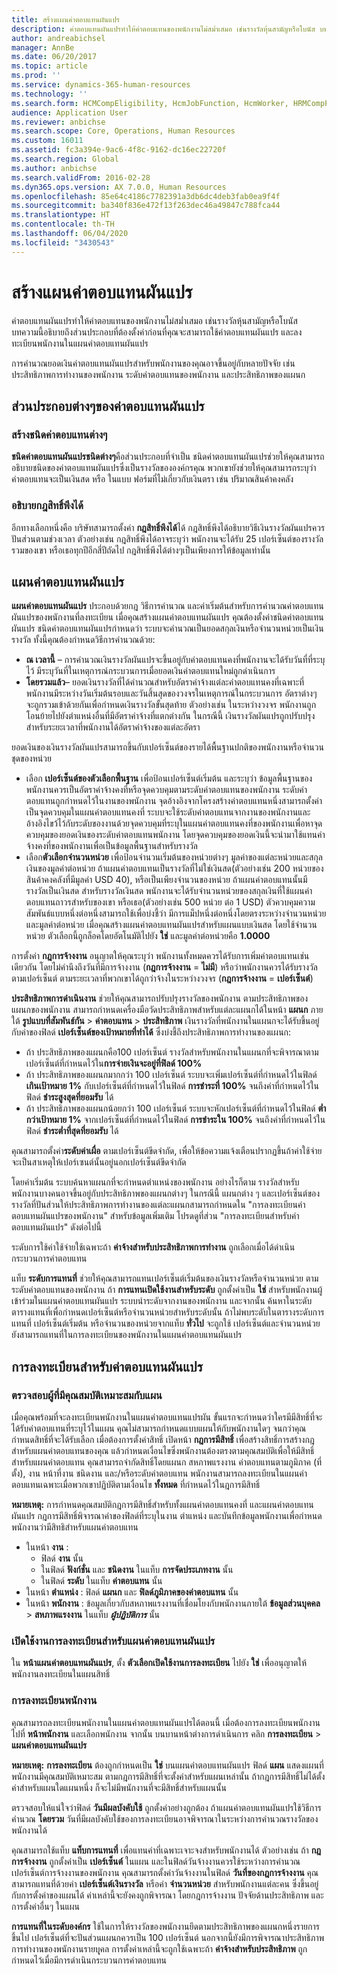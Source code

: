 ```yaml
---
title: สร้างแผนค่าตอบแทนผันแปร
description: ค่าตอบแทนผันแปรทำให้ค่าตอบแทนของพนักงานไม่สม่ำเสมอ เช่นรางวัลหุ้นสามัญหรือโบนัส บทความนี้อธิบายถึงส่วนประกอบที่ต้องตั้งค่าก่อนที่คุณจะสามารถใช้ค่าตอบแทนผันแปร และลงทะเบียนพนักงานในแผนค่าตอบแทนผันแปร
author: andreabichsel
manager: AnnBe
ms.date: 06/20/2017
ms.topic: article
ms.prod: ''
ms.service: dynamics-365-human-resources
ms.technology: ''
ms.search.form: HCMCompEligibility, HcmJobFunction, HcmWorker, HRMCompPerfPlan, HcmCompensationWorkspace
audience: Application User
ms.reviewer: anbichse
ms.search.scope: Core, Operations, Human Resources
ms.custom: 16011
ms.assetid: fc3a394e-9ac6-4f8c-9162-dc16ec22720f
ms.search.region: Global
ms.author: anbichse
ms.search.validFrom: 2016-02-28
ms.dyn365.ops.version: AX 7.0.0, Human Resources
ms.openlocfilehash: 85e64c4186c7782391a3db6dc4deb3fab0ea9f4f
ms.sourcegitcommit: ba340f836e472f13f263dec46a49847c788fca44
ms.translationtype: HT
ms.contentlocale: th-TH
ms.lasthandoff: 06/04/2020
ms.locfileid: "3430543"
---
```

# <a name="create-variable-compensation-plans"></a>สร้างแผนค่าตอบแทนผันแปร

ค่าตอบแทนผันแปรทำให้ค่าตอบแทนของพนักงานไม่สม่ำเสมอ เช่นรางวัลหุ้นสามัญหรือโบนัส บทความนี้อธิบายถึงส่วนประกอบที่ต้องตั้งค่าก่อนที่คุณจะสามารถใช้ค่าตอบแทนผันแปร และลงทะเบียนพนักงานในแผนค่าตอบแทนผันแปร

การคำนวณยอดเงินค่าตอบแทนผันแปรสำหรับพนักงานของคุณอาจขึ้นอยู่กับหลายปัจจัย เช่นประสิทธิภาพการทำงานของพนักงาน ระดับค่าตอบแทนของพนักงาน และประสิทธิภาพของแผนก

## <a name="variable-compensation-components"></a>ส่วนประกอบต่างๆของค่าตอบแทนผันแปร
### <a name="create-compensation-types"></a>สร้างชนิดค่าตอบแทนต่างๆ

**ชนิดค่าตอบแทนผันแปรชนิดต่างๆ**คือส่วนประกอบที่จำเป็น ชนิดค่าตอบแทนผันแปรช่วยให้คุณสามารถอธิบายชนิดของค่าตอบแทนผันแปรซึ่งเป็นรางวัลขององค์กรคุณ พวกเขายังช่วยให้คุณสามารถระบุว่า ค่าตอบแทนจะเป็นเงินสด หรือ ในแบบ ฟอร์มที่ไม่เกี่ยวกับเงินตรา เช่น ปริมาณสินค้าคงคลัง

### <a name="describe-vesting-rules"></a>อธิบายกฎสิทธิ์พึงได้

อีกทางเลือกหนึ่งคือ บริษัทสามารถตั้งค่า **กฎสิทธิ์พึงได้**ได้ กฎสิทธิ์พึงได้อธิบายวิธีเงินรางวัลผันแปรควรปันส่วนตามช่วงเวลา ตัวอย่างเช่น กฎสิทธิ์พึงได้อาจระบุว่า พนักงานจะได้รับ 25 เปอร์เซ็นต์ของรางวัลรวมของเขา หรือเธอทุกปีอีกสี่ปีถัดไป กฎสิทธิ์พึงได้ต่างๆเป็นเพียงการให้ข้อมูลเท่านั้น

## <a name="variable-compensation-plans"></a>แผนค่าตอบแทนผันแปร
**แผนค่าตอบแทนผันแปร** ประกอบด้วยกฎ วิธีการคำนวณ และค่าเริ่มต้นสำหรับการคำนวณค่าตอบแทนผันแปรของพนักงานที่ลงทะเบียน เมื่อคุณสร้างแผนค่าตอบแทนผันแปร คุณต้องตั้งค่าชนิดค่าตอบแทนผันแปร ชนิดค่าตอบแทนผันแปรกำหนดว่า ระบบจะคำนวณเป็นยอดสกุลเงินหรือจำนวนหน่วยเป็นเงินรางวัล ทั้งนี้คุณต้องกำหนดวิธีการคำนวณด้วย:

-   **ณ เวลานี้** – การคำนวณเงินรางวัลผันแปรจะขึ้นอยู่กับค่าตอบแทนคงที่พนักงานจะได้รับวันที่ที่ระบุไว้ มีระบุวันที่ในเหตุการณ์กระบวนการเมื่อยอดเงินค่าตอบแทนใหม่ถูกดำเนินการ
-   **โดยรวมแล้ว**– ยอดเงินรางวัลที่ได้คำนวณสำหรับอัตราค่าจ้างแต่ละค่าตอบแทนคงที่เฉพาะที่พนักงานมีระหว่างวันเริ่มต้นรอบและวันสิ้นสุดของวงจรในเหตุการณ์ในกระบวนการ อัตราต่างๆ จะถูกรวมเข้าด้วยกันเพื่อกำหนดเงินรางวัลขั้นสุดท้าย ตัวอย่างเช่น ในระหว่างวงจร พนักงานถูกโอนย้ายไปยังตำแหน่งอื่นที่มีอัตราค่าจ้างที่แตกต่างกัน ในกรณีนี้ เงินรางวัลผันแปรถูกปรับปรุงสำหรับระยะเวลาที่พนักงานได้อัตราค่าจ้างของแต่ละอัตรา

ยอดเงินของเงินรางวัลผันแปรสามารถขึ้นกับเปอร์เซ็นต์ของรายได้พื้นฐานปกติของพนักงานหรือจำนวนชุดของหน่วย

-   เลือก **เปอร์เซ็นต์ของตัวเลือกพื้นฐาน** เพื่อป้อนเปอร์เซ็นต์เริ่มต้น และระบุว่า ข้อมูลพื้นฐานของพนักงานควรเป็นอัตราค่าจ้างคงที่หรือจุดควบคุมตามระดับค่าตอบแทนของพนักงาน ระดับค่าตอบแทนถูกกำหนดไว้ในงานของพนักงาน จุดอ้างอิงจากโครงสร้างค่าตอบแทนหนึ่งสามารถตั้งค่าเป็นจุดควบคุมในแผนค่าตอบแทนคงที่ ระบบจะใช้ระดับค่าตอบแทนจากงานของพนักงานและอ้างอิงไขว้ไว้กับระดับของงานด้วยจุดควบคุมที่ระบุในแผนค่าตอบแทนคงที่ของพนักงานเพื่อหาจุดควบคุมของยอดเงินของระดับค่าตอบแทนพนักงาน โดยจุดควบคุมของยอดเงินนี้จะนำมาใช้แทนค่าจ้างคงที่ของพนักงานเพื่อเป็นข้อมูลพื้นฐานสำหรับรางวัล
-   เลือก**ตัวเลือกจำนวนหน่วย** เพื่อป้อนจำนวนเริ่มต้นของหน่วยต่างๆ มูลค่าของแต่ละหน่วยและสกุลเงินของมูลค่าต่อหน่วย ถ้าแผนค่าตอบแทนเป็นรางวัลที่ไม่ใช่เงินสด(ตัวอย่างเช่น 200 หน่วยของสินค้าคงคลังที่มีมูลค่า USD 40), หรือเป็นเพียงจำนวนของหน่วย ถ้าแผนค่าตอบแทนนั้นมีรางวัลเป็นเงินสด สำหรับรางวัลเงินสด พนักงานจะได้รับจำนวนหน่วยของสกุลเงินที่ใช้แผนค่าตอบแทนถาวรสำหรับของเขา หรือเธอ(ตัวอย่างเช่น 500 หน่วย ต่อ 1 USD) ตัวควบคุมความสัมพันธ์แบบหนึ่งต่อหนึ่งสามารถใช้เพื่อบ่งชี้ว่า มีการแม็ปหนึ่งต่อหนึ่งโดยตรงระหว่างจำนวนหน่วยและมูลค่าต่อหน่วย เมื่อคุณสร้างแผนค่าตอบแทนผันแปรสำหรับแผนแบบเงินสด โดยใช้จำนวนหน่วย ตัวเลือกนี้ถูกล็อคโดยอัตโนมัติไปยัง **ใช่** และมูลค่าต่อหน่วยคือ **1.0000**

การตั้งค่า **กฎการจ้างงาน** อนุญาตให้คุณระบุว่า พนักงานทั้งหมดควรได้รับการเพิ่มค่าตอบแทนเช่นเดียวกัน โดยไม่คำนึงถึงวันที่มีการจ้างงาน (**กฎการจ้างงาน** = **ไม่มี**) หรือว่าพนักงานควรได้รับรางวัลตามเปอร์เซ็นต์ ตามระยะเวลาที่พวกเขาได้ถูกว่าจ้างในระหว่างวงจร (**กฎการจ้างงาน** = **เปอร์เซ็นต์**) 

**ประสิทธิภาพการดำเนินงาน** ช่วยให้คุณสามารถปรับปรุงรางวัลของพนักงาน ตามประสิทธิภาพของแผนกของพนักงาน สามารถกำหนดเครื่องมือวัดประสิทธิภาพสำหรับแต่ละแผนกได้ในหน้า **แผนก** ภายใต้ **รูปแบบที่สัมพันธ์กัน** &gt; **ค่าตอบแทน** &gt; **ประสิทธิภาพ** เงินรางวัลที่พนักงานในแผนกจะได้รับขึ้นอยู่กับค่าของฟิลด์ **เปอร์เซ็นต์ของเป้าหมายที่ทำได้** ซึ่งบ่งชี้ถึงประสิทธิภาพการทำงานของแผนก:

-   ถ้า ประสิทธิภาพของแผนกคือ100 เปอร์เซ็นต์ รางวัลสำหรับพนักงานในแผนกที่จะพิจารณาตามเปอร์เซ็นต์ที่กำหนดไว้ใน**การจ่ายเงินจะอยู่ที่ฟิลด์ 100%**
-   ถ้า ประสิทธิภาพของแผนกมากกว่า 100 เปอร์เซ็นต์ ระบบจะเพิ่มเปอร์เซ็นต์ที่กำหนดไว้ในฟิลด์ **เกินเป้าหมาย 1%** กับเปอร์เซ็นต์ที่กำหนดไว้ในฟิลด์ **การชำระที่ 100%** จนถึงค่าที่กำหนดไว้ในฟิลด์ **ชำระสูงสุดที่ยอมรับ** ได้
-   ถ้า ประสิทธิภาพของแผนกน้อยกว่า 100 เปอร์เซ็นต์ ระบบจะหักเปอร์เซ็นต์ที่กำหนดไว้ในฟิลด์ **ต่ำกว่าเป้าหมาย 1%** จากเปอร์เซ็นต์ที่กำหนดไว้ในฟิลด์ **การชำระใน 100%** จนถึงค่าที่กำหนดไว้ในฟิลด์ **ชำระต่ำที่สุดที่ยอมรับ** ได้

คุณสามารถตั้งค่า**ระดับค่าเผื่อ** ตามเปอร์เซ็นต์ขีดจำกัด, เพื่อให้ข้อความแจ้งเตือนปรากฏขึ้นถ้าค่าใช้จ่ายจะเป็นสาเหตุให้เปอร์เซนต์นั้นอยู่นอกเปอร์เซ็นต์ขีดจำกัด 

โดยค่าเริ่มต้น ระบบค้นหาแผนกที่จะกำหนดตำแหน่งของพนักงาน อย่างไรก็ตาม รางวัลสำหรับพนักงานบางคนอาจขึ้นอยู่กับประสิทธิภาพของแผนกต่างๆ ในกรณีนี้ แผนกต่าง ๆ และเปอร์เซ็นต์ของรางวัลที่ปันส่วนให้ประสิทธิภาพการทำงานของแต่ละแผนกสามารถกำหนดใน "การลงทะเบียนค่าตอบแทนผันแปรของพนักงาน" สำหรับข้อมูลเพิ่มเติม โปรดดูที่ส่วน "การลงทะเบียนสำหรับค่าตอบแทนผันแปร" ดังต่อไปนี้ 

ระดับการใช้ค่าใช้จ่ายใช้เฉพาะถ้า **ค่าจ้างสำหรับประสิทธิภาพการทำงาน** ถูกเลือกเมื่อได้ดำเนินกระบวนการค่าตอบแทน 

แท็บ **ระดับการแทนที่** ช่วยให้คุณสามารถแทนเปอร์เซ็นต์เริ่มต้นของเงินรางวัลหรือจำนวนหน่วย ตามระดับค่าตอบแทนของพนักงาน ถ้า **การแทนเปิดใช้งานสำหรับระดับ** ถูกตั้งค่าเป็น **ใช่** สำหรับพนักงานผู้เข้าร่วมในแผนค่าตอบแทนผันแปร ระบบนำระดับจากงานของพนักงาน และจากนั้น ค้นหาในระดับตารางแทนที่เพื่อกำหนดเปอร์เซ็นต์หรือจำนวนหน่วยสำหรับระดับนั้น ถ้าไม่พบระดับในตารางระดับการแทนที่ เปอร์เซ็นต์เริ่มต้น หรือจำนวนของหน่วยจากแท็บ **ทั่วไป** จะถูกใช้ เปอร์เซ็นต์และจำนวนหน่วยยังสามารถแทนที่ในการลงทะเบียนของพนักงานในแผนค่าตอบแทนผันแปร

## <a name="variable-compensation-enrollment"></a>การลงทะเบียนสำหรับค่าตอบแทนผันแปร
### <a name="determine-who-is-eligible-for-the-plan"></a>ตรวจสอบผู้ที่มีคุณสมบัติเหมาะสมกับแผน

เมื่อคุณพร้อมที่จะลงทะเบียนพนักงานในแผนค่าตอบแทนแปรผัน ขั้นแรกจะกำหนดว่าใครมีมีสิทธิ์ที่จะได้รับค่าตอบแทนที่ระบุไว้ในแผน คุณไม่สามารถกำหนดแบบแผนให้กับพนักงานใดๆ จนกว่าคุณกำหนดสิทธิ์ที่จะได้รับเลือก เมื่อต้องการตั้งค่าสิทธิ์ เปิดหน้า **กฎการมีสิทธิ์** เพื่อสร้างสิทธิ์การสร้างกฎสำหรับแผนค่าตอบแทนของคุณ แล้วกำหนดเงื่อนไขซึ่งพนักงานต้องตรงตามคุณสมบัติเพื่อให้มีสิทธิ์สำหรับแผนค่าตอบแทน คุณสามารถจำกัดสิทธิ์โดยแผนก สหภาพแรงงาน ค่าตอบแทนตามภูมิภาค (ที่ตั้ง), งาน หน้าที่งาน ชนิดงาน และ/หรือระดับค่าตอบแทน พนักงานสามารถลงทะเบียนในแผนค่าตอบแทนเฉพาะเมื่อพวกเขาปฏิบัติตามเงื่อนไข **ทั้งหมด** ที่กำหนดไว้ในฎการมีสิทธิ์ 

**หมายเหตุ:** การกำหนดคุณสมบัติกฎการมีสิทธิ์สำหรับทั้งแผนค่าตอบแทนคงที่ และแผนค่าตอบแทนผันแปร กฎการมีสิทธิ์พิจารณาค่าของฟิลด์ที่ระบุในงาน ตำแหน่ง และบันทึกข้อมูลพนักงานเพื่อกำหนดพนักงานว่ามีสิทธิสำหรับแผนค่าตอบแทน

- ในหน้า **งาน** :
  -   ฟิลด์ **งาน** นั้น
  -   ในฟิลด์ **ฟังก์ชั่น** และ **ชนิดงาน** ในแท็บ **การจัดประเภทงาน** นั้น
  -   ในฟิลด์ **ระดับ** ในแท็บ **ค่าตอบแทน** นั้น
- ในหน้า **ตำแหน่ง** : ฟิลด์ **แผนก** และ **ฟิลด์ภูมิภาคของค่าตอบแทน** นั้น
- ในหน้า <strong>พนักงาน</strong> : ข้อมูลเกี่ยวกับสหภาพแรงงานที่เชื่อมโยงกับพนักงานภายใต้ <strong>ข้อมูลส่วนบุคคล</strong> &gt; <strong>สหภาพแรงงาน</strong> ในแท็บ *<strong><em>ผู้ปฏิบัติการ</em></strong>* นั้น

### <a name="enable-enrollment-for-the-variable-compensation-plan"></a>เปิดใช้งานการลงทะเบียนสำหรับแผนค่าตอบแทนผันแปร

ใน **หน้าแผนค่าตอบแทนผันแปร**, ตั้ง **ตัวเลือกเปิดใช้งานการลงทะเบียน** ไปยัง **ใช่** เพื่ออนุญาตให้พนักงานลงทะเบียนในแผนสิทธิ์

### <a name="enroll-the-employee"></a>การลงทะเบียนพนักงาน

คุณสามารถลงทะเบียนพนักงานในแผนค่าตอบแทนผันแปรได้ตอนนี้ เมื่อต้องการลงทะเบียนพนักงาน ไปที่ **หน้าพนักงาน** และเลือกพนักงาน จากนั้น บนบานหน้าต่างการดำเนินการ คลิก **การลงทะเบียน** &gt; **แผนค่าตอบแทนผันแปร** 

**หมายเหตุ:** **การลงทะเบียน** ต้องถูกกำหนดเป็น **ใช่** บนแผนค่าตอบแทนผันแปร ฟิลด์ **แผน** แสดงแผนที่พนักงานมีคุณสมบัติเหมาะสม ตามกฎการมีสิทธิ์ที่จะตั้งค่าสำหรับแผนเหล่านั้น ถ้ากฎการมีสิทธิ์ไม่ได้ตั้งค่าสำหรับแผนใดแผนหนึ่ง ก็จะไม่มีพนักงานที่จะมีสิทธิ์สำหรับแผนนั้น 

ตรวจสอบให้แน่ใจว่าฟิลด์ **วันมีผลบังคับใช้** ถูกตั้งค่าอย่างถูกต้อง ถ้าแผนค่าตอบแทนผันแปรใช้วิธีการคำนวณ **โดยรวม** วันที่มีผลบังคับใช้ของการลงทะเบียนอาจพิจารณาในระหว่างการคำนวณรางวัลของพนักงานได้ 

คุณสามารถใช้แท็บ **แท็บการแทนที่** เพื่อแทนค่าที่เฉพาะเจาะจงสำหรับพนักงานได้ ตัวอย่างเช่น ถ้า **กฎการจ้างงาน** ถูกตั้งค่าเป็น **เปอร์เซ็นต์** ในแผน และในฟิลด์วันจ้างงานควรใช้ระหว่างการคำนวณเปอร์เซ็นต์การจ้างงานของพนักงาน คุณสามารถตั้งค่าวันจ้างงานในฟิลด์ **วันที่ของกฎการจ้างงาน** คุณสามารถแทนที่ด้วยค่า **เปอร์เซ็นต์เงินรางวัล** หรือค่า **จำนวนหน่วย** สำหรับพนักงานแต่ละคน ซึ่งขึ้นอยู่กับการตั้งค่าของแผนได้ ค่าเหล่านี้จะยังคงถูกพิจารณา โดยกฎการจ้างงาน ปัจจัยด้านประสิทธิภาพ และการตั้งค่าอื่นๆ ในแผน 

**การแทนที่ในระดับองค์กร** ใช้ในการให้รางวัลของพนักงานยึดตามประสิทธิภาพของแผนกหนึ่งรายการขึ้นไป เปอร์เซ็นต์ที่จะปันส่วนแผนกควรเป็น 100 เปอร์เซ็นต์ นอกจากนี้ยังมีการพิจารณาประสิทธิภาพการทำงานของพนักงานรายบุุคล การตั้งค่าเหล่านี้จะถูกใช้เฉพาะถ้า **ค่าจ้างสำหรับประสิทธิภาพ** ถูกกำหนดไว้เมื่อมีการดำเนินกระบวนการค่าตอบแทน



